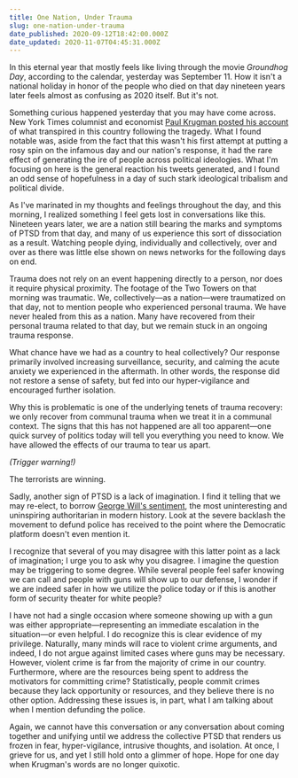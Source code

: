 ```yaml
---
title: One Nation, Under Trauma
slug: one-nation-under-trauma
date_published: 2020-09-12T18:42:00.000Z
date_updated: 2020-11-07T04:45:31.000Z
---
```


In this eternal year that mostly feels like living through the movie *Groundhog Day*, according to the calendar, yesterday was September 11. How it isn't a national holiday in honor of the people who died on that day nineteen years later feels almost as confusing as 2020 itself. But it's not.

Something curious happened yesterday that you may have come across. New York Times columnist and economist [Paul Krugman posted his account](https://www.fastcompany.com/90549597/new-york-times-writer-paul-krugmans-bad-9-11-tweets-have-united-the-country-against-him) of what transpired in this country following the tragedy. What I found notable was, aside from the fact that this wasn't his first attempt at putting a rosy spin on the infamous day and our nation's response, it had the rare effect of generating the ire of people across political ideologies. What I'm focusing on here is the general reaction his tweets generated, and I found an odd sense of hopefulness in a day of such stark ideological tribalism and political divide.

As I've marinated in my thoughts and feelings throughout the day, and this morning, I realized something I feel gets lost in conversations like this. Nineteen years later, we are a nation still bearing the marks and symptoms of PTSD from that day, and many of us experience this sort of dissociation as a result. Watching people dying, individually and collectively, over and over as there was little else shown on news networks for the following days on end.

Trauma does not rely on an event happening directly to a person, nor does it require physical proximity. The footage of the Two Towers on that morning was traumatic. We, collectively—as a nation—were traumatized on that day, not to mention people who experienced personal trauma. We have never healed from this as a nation. Many have recovered from their personal trauma related to that day, but we remain stuck in an ongoing trauma response.

What chance have we had as a country to heal collectively? Our response primarily involved increasing surveillance, security, and calming the acute anxiety we experienced in the aftermath. In other words, the response did not restore a sense of safety, but fed into our hyper-vigilance and encouraged further isolation.

Why this is problematic is one of the underlying tenets of trauma recovery: we only recover from communal trauma when we treat it in a communal context. The signs that this has not happened are all too apparent—one quick survey of politics today will tell you everything you need to know. We have allowed the effects of our trauma to tear us apart.

*(Trigger warning!)*

The terrorists are winning.

Sadly, another sign of PTSD is a lack of imagination. I find it telling that we may re-elect, to borrow [George Will's sentiment](https://www.washingtonpost.com/opinions/the-difference-between-trumpism-and-fascism/2020/07/09/377ae76e-c208-11ea-9fdd-b7ac6b051dc8_story.html), the most uninteresting and uninspiring authoritarian in modern history. Look at the severe backlash the movement to defund police has received to the point where the Democratic platform doesn't even mention it.

I recognize that several of you may disagree with this latter point as a lack of imagination; I urge you to ask why you disagree. I imagine the question may be triggering to some degree. While several people feel safer knowing we can call and people with guns will show up to our defense, I wonder if we are indeed safer in how we utilize the police today or if this is another form of security theater for white people?

I have not had a single occasion where someone showing up with a gun was either appropriate—representing an immediate escalation in the situation—or even helpful. I do recognize this is clear evidence of my privilege. Naturally, many minds will race to violent crime arguments, and indeed, I do not argue against limited cases where guns may be necessary. However, violent crime is far from the majority of crime in our country. Furthermore, where are the resources being spent to address the motivators for committing crime? Statistically, people commit crimes because they lack opportunity or resources, and they believe there is no other option. Addressing these issues is, in part, what I am talking about when I mention defunding the police.

Again, we cannot have this conversation or any conversation about coming together and unifying until we address the collective PTSD that renders us frozen in fear, hyper-vigilance, intrusive thoughts, and isolation. At once, I grieve for us, and yet I still hold onto a glimmer of hope. Hope for one day when Krugman's words are no longer quixotic.
